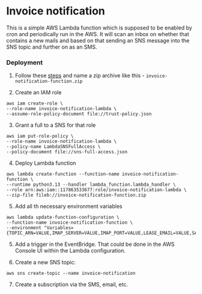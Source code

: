 # Invoice notification

This is a simple AWS Lambda function which is supposed to be enabled by cron and periodically run in the AWS.
It will scan an inbox on whether that contains a new mails and based on that sending an SNS message into the SNS
topic and further on as an SMS.

### Deployment

1. Follow
   these [steps](https://docs.aws.amazon.com/lambda/latest/dg/python-package.html#python-package-create-dependencies)
   and name a zip archive like this - `invoice-notification-function.zip`

2. Create an IAM role

```shell
aws iam create-role \
--role-name invoice-notification-lambda \
--assume-role-policy-document file://trust-policy.json
```

3. Grant a full to a SNS for that role

```shell
aws iam put-role-policy \
--role-name invoice-notification-lambda \
--policy-name LambdaSNSFullAccess \
--policy-document file://sns-full-access.json
```

4. Deploy Lambda function

```shell
aws lambda create-function --function-name invoice-notification-function \
--runtime python3.13 --handler lambda_function.lambda_handler \
--role arn:aws:iam::117863533677:role/invoice-notification-lambda \
--zip-file fileb://invoice-notification-function.zip
```

5. Add all th necessary environment variables

```shell
aws lambda update-function-configuration \
--function-name invoice-notification-function \
--environment "Variables={TOPIC_ARN=VALUE,IMAP_SERVER=VALUE,IMAP_PORT=VALUE,LEASE_EMAIL=VALUE,SALARY_EMAIL=VALUE,USERNAME=VALUE,PASSWORD=VALUE}"
```

5. Add a trigger in the EventBridge. That could be done in the AWS Console UI within the Lambda configuration.

6. Create a new SNS topic:

```shell
aws sns create-topic --name invoice-notification
```

7. Create a subscription via the SMS, email, etc.